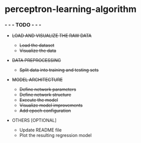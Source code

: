 # perceptron-learning-algorithm
### - - - TODO  - - -
- ~~LOAD AND VISUALIZE THE RAW DATA~~
   - ~~Load the dataset~~
   - ~~Visualize the data~~

- ~~DATA PREPROCESSING~~
   - ~~Split data into training and testing sets~~

- ~~MODEL ARCHITECTURE~~
   - ~~Define network parameters~~
   - ~~Define network structure~~
   - ~~Execute the model~~
   - ~~Visualize model improvements~~
   - ~~Add epoch configuration~~

- OTHERS [OPTIONAL]
   - Update README file
   - Plot the resulting regression model